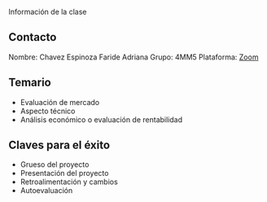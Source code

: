 Información de la clase

## Contacto

Nombre: Chavez Espinoza Faride Adriana
Grupo: 4MM5
Plataforma: [Zoom](https://us04web.zoom.us/j/3889287438?pwd=WjcwUmtCUWIyOWlCQTFROEtHK25jZz09&fbclid=IwAR2QE0cDuvf8Hv2_JvDQvBbz_Fnpapiwwj_7zWQRAF650-snCMmWBUbjqYY)

## Temario
* Evaluación de mercado
* Aspecto técnico
* Análisis económico o evaluación de rentabilidad

## Claves para el éxito
* Grueso del proyecto
* Presentación del proyecto
* Retroalimentación y cambios
* Autoevaluación